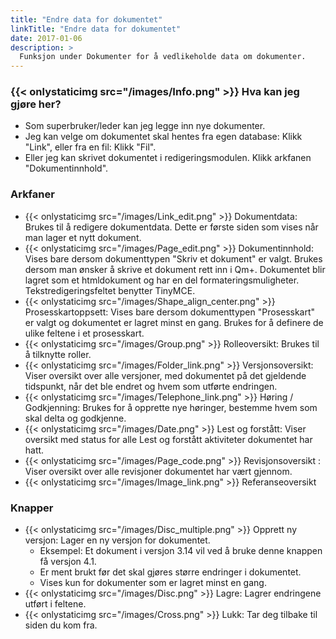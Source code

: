 ```yaml
---
title: "Endre data for dokumentet"
linkTitle: "Endre data for dokumentet"
date: 2017-01-06
description: >
  Funksjon under Dokumenter for å vedlikeholde data om dokumenter. 
---
```

### {{< onlystaticimg src="/images/Info.png" >}} Hva kan jeg gjøre her?

- Som superbruker/leder kan jeg legge inn nye dokumenter.
- Jeg kan velge om dokumentet skal hentes fra egen database: Klikk "Link", eller fra en fil: Klikk "Fil".
- Eller jeg kan skrivet dokumentet i redigeringsmodulen. Klikk arkfanen "Dokumentinnhold".

### Arkfaner

- {{< onlystaticimg src="/images/Link_edit.png" >}} Dokumentdata: Brukes til å redigere dokumentdata. Dette er første siden som vises når man lager et nytt dokument.
- {{< onlystaticimg src="/images/Page_edit.png" >}} Dokumentinnhold: Vises bare dersom dokumenttypen "Skriv et dokument" er valgt. Brukes dersom man ønsker å skrive et dokument rett inn i Qm+. Dokumentet blir lagret som et htmldokument og har en del formateringsmuligheter. Tekstredigeringsfeltet benytter TinyMCE.
- {{< onlystaticimg src="/images/Shape_align_center.png" >}} Prosesskartoppsett: Vises bare dersom dokumenttypen "Prosesskart" er valgt og dokumentet er lagret minst en gang. Brukes for å definere de ulike feltene i et prosesskart.
- {{< onlystaticimg src="/images/Group.png" >}} Rolleoversikt: Brukes til å tilknytte roller.
- {{< onlystaticimg src="/images/Folder_link.png" >}} Versjonsoversikt: Viser oversikt over alle versjoner, med dokumentet på det gjeldende tidspunkt, når det ble endret og hvem som utførte endringen.
- {{< onlystaticimg src="/images/Telephone_link.png" >}} Høring / Godkjenning: Brukes for å opprette nye høringer, bestemme hvem som skal delta og godkjenne.
- {{< onlystaticimg src="/images/Date.png" >}} Lest og forstått: Viser oversikt med status for alle Lest og forstått aktiviteter dokumentet har hatt.
- {{< onlystaticimg src="/images/Page_code.png" >}} Revisjonsoversikt : Viser oversikt over alle revisjoner dokumentet har vært gjennom.
- {{< onlystaticimg src="/images/Image_link.png" >}} Referanseoversikt

### Knapper

- {{< onlystaticimg src="/images/Disc_multiple.png" >}} Opprett ny versjon: Lager en ny versjon for dokumentet.
  - Eksempel: Et dokument i versjon 3.14 vil ved å bruke denne knappen få versjon 4.1.
  - Er ment brukt før det skal gjøres større endringer i dokumentet.
  - Vises kun for dokumenter som er lagret minst en gang.
- {{< onlystaticimg src="/images/Disc.png" >}} Lagre: Lagrer endringene utført i feltene.
- {{< onlystaticimg src="/images/Cross.png" >}} Lukk: Tar deg tilbake til siden du kom fra.
